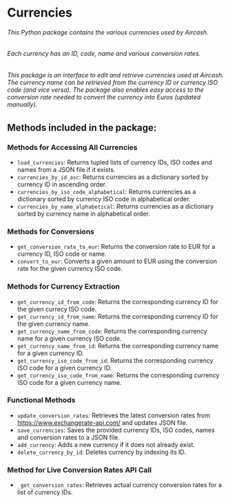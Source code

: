 # Currencies

###### This Python package contains the various currencies used by Aircash.
###### Each currency has an ID, code, name and various conversion rates.
###### This package is an interface to edit and retrieve currencies used at Aircash. The currency name can be retrieved from the currency ID or currency ISO code (and vice versa). The package also enables easy access to the conversion rate needed to convert the currency into Euros (updated manually).

## Methods included in the package:
### Methods for Accessing All Currencies
- `load_currencies`: Returns tupled lists of currency IDs, ISO codes and names from a JSON file if it exists.
- `currencies_by_id_asc`: Returns currencies as a dictionary sorted by currency ID in ascending order.
- `currencies_by_iso_code_alphabetical`: Returns currencies as a dictionary sorted by currency ISO code in alphabetical order.
- `currencies_by_name_alphabetical`: Returns currencies as a dictionary sorted by currency name in alphabetical order.

### Methods for Conversions
- `get_conversion_rate_to_eur`: Returns the conversion rate to EUR for a currency ID, ISO code or name.
- `convert_to_eur`: Converts a given amount to EUR using the conversion rate for the given currency ISO code.

### Methods for Currency Extraction 
- `get_currency_id_from_code`: Returns the corresponding currency ID for the given currecy ISO code. 
- `get_currency_id_from_name`: Returns the corresponding currency ID for the given currency name.
- `get_currency_name_from_code`: Returns the corresponding currency name for a given currency ISO code.
- `get_currency_name_from_id`: Returns the corresponding currency name for a given currency ID.
- `get_currency_iso_code_from_id`: Returns the corresponding currency ISO code for a given currency ID.
- `get_currency_iso_code_from_name`: Returns the corresponding currency ISO code for a given currency name.

### Functional Methods
- `update_conversion_rates`: Retrieves the latest conversion rates from https://www.exchangerate-api.com/ and updates JSON file.
- `save_currencies`: Saves the provided currency IDs, ISO codes, names and conversion rates to a JSON file.
- `add_currency`: Adds a new currency if it does not already exist.
- `delete_currency_by_id`: Deletes currency by indexing its ID.

### Method for Live Conversion Rates API Call 
- `_get_conversion_rates`: Retrieves actual currency conversion rates for a list of currency IDs.